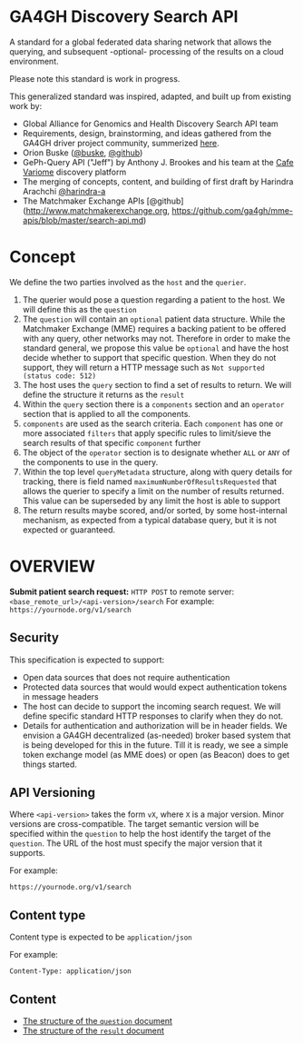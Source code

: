 # GA4GH Discovery Search API

A standard for a global federated data sharing network that allows the querying, and subsequent -optional- processing of the results on a cloud environment.

Please note this standard is work in progress.

This generalized standard was inspired, adapted, and built up from existing work by:

* Global Alliance for Genomics and Health Discovery Search API team
* Requirements, design, brainstorming, and ideas gathered from the GA4GH driver project community, summerized [here](https://docs.google.com/document/d/1jPPVhSvmzW5kK_rKTxkjPvxlcGicHhHPgO4cqqP3CBU/edit?ts=5a84936c#heading=h.4lfahcth694x).
* Orion Buske ([@buske](@buske), [@github](https://github.com/ga4gh/mme-apis/blob/version2-mock/version2/overview.md))
* GePh-Query API ("Jeff") by Anthony J. Brookes and his team at the [Cafe Variome](https://www.cafevariome.org) discovery platform
* The merging of concepts, content, and building of first draft by Harindra Arachchi [@harindra-a](@harindra-a)
* The Matchmaker Exchange APIs [@github](http://www.matchmakerexchange.org, https://github.com/ga4gh/mme-apis/blob/master/search-api.md)


# Concept

We define the two parties involved as the `host` and the `querier`. 

1. The querier would pose a question regarding a patient to the host. We will define this as the `question`
2. The `question` will contain an `optional` patient data structure. While the Matchmaker Exchange (MME) requires a backing patient to be offered with any query, other networks may not. Therefore in order to make the standard general, we propose this value be `optional` and have the host decide whether to support that specific question. When they do not support, they will return a HTTP message such as `Not supported (status code: 512)`
3. The host uses the `query` section to find a set of results to return. We will define the structure it returns as the `result`
4. Within the `query` section there is a `components` section and an `operator` section that is applied to all the components.
5. `components` are used as the search criteria. Each `component` has one or more associated `filters` that apply specific rules to limit/sieve the search results of that specific `component` further
6. The object of the `operator` section is to designate whether `ALL` or `ANY` of the components to use in the query.
7. Within the top level `queryMetadata` structure, along with query details for tracking, there is field named `maximumNumberOfResultsRequested` that allows the querier to specify a limit on the number of results returned. This value can be superseded by any limit the host is able to support
8. The return results maybe scored, and/or sorted, by some host-internal mechanism, as expected from a typical database query, but it is not expected or guaranteed.


# OVERVIEW

**Submit patient search request:**
`HTTP POST` to remote server: `<base_remote_url>/<api-version>/search`
For example: `https://yournode.org/v1/search`


## Security

This specification is expected to support:
* Open data sources that does not require authentication
* Protected data sources that would would expect authentication tokens in message headers
* The host can decide to support the incoming search request. We will define specific standard HTTP responses to clarify when they do not.
* Details for authentication and authorization will be in header fields. We envision a GA4GH decentralized (as-needed) broker based system that is being developed for this in the future. Till it is ready, we see a simple token exchange model (as MME does) or open (as Beacon) does to get things started.


## API Versioning

Where `<api-version>` takes the form `vX`, where `X` is a major version. Minor versions are cross-compatible. The target semantic version will be specified within the `question` to help the host identify the target of the `question`. The URL of the host must specify the major version that it supports. 

For example:

`https://yournode.org/v1/search`


## Content type

Content type is expected to be `application/json`

For example:

`Content-Type: application/json`


## Content

* [The structure of the `question` document](search_structure/README.md)
* [The structure of the `result` document](result_structure/README.md)
